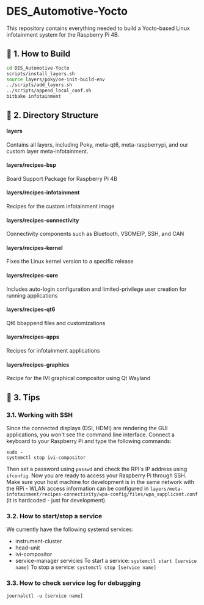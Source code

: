 # DES_Automotive-Yocto

This repository contains everything needed to build a Yocto-based Linux infotainment system for the Raspberry Pi 4B.

## 📌 1. How to Build

```sh
cd DES_Automotive-Yocto
scripts/install_layers.sh
source layers/poky/oe-init-build-env
../scripts/add_layers.sh
../scripts/append_local_conf.sh
bitbake infotainment
```

## 📌 2. Directory Structure
#### layers
Contains all layers, including Poky, meta-qt6, meta-raspberrypi, and our custom layer meta-infotainment.
#### layers/recipes-bsp
Board Support Package for Raspberry Pi 4B
#### layers/recipes-infotainment
Recipes for the custom infotainment image
#### layers/recipes-connectivity
Connectivity components such as Bluetooth, VSOMEIP, SSH, and CAN
#### layers/recipes-kernel
Fixes the Linux kernel version to a specific release
#### layers/recipes-core
Includes auto-login configuration and limited-privilege user creation for running applications
#### layers/recipes-qt6
Qt6 bbappend files and customizations
#### layers/recipes-apps
Recipes for infotainment applications
#### layers/recipes-graphics
Recipe for the IVI graphical compositor using Qt Wayland

## 📌 3. Tips
### 3.1. Working with SSH
Since the connected displays (DSI, HDMI) are rendering the GUI applications, you won't see the command line interface.
Connect a keyboard to your Raspberry Pi and type the following commands:
```
sudo -
systemctl stop ivi-compositor
```
Then set a password using `passwd` and check the RPI's IP address using `ifconfig`.
Now you are ready to access your Raspberry Pi through SSH.
Make sure your host machine for development is in the same network with the RPi - WLAN access information can be configured in `layers/meta-infotainment/recipes-connectivity/wpa-config/files/wpa_supplicant.conf` (it is hardcoded - just for development).

### 3.2. How to start/stop a service
We currently have the following systemd services:
- instrument-cluster
- head-unit
- ivi-compositor
- service-manager servicies
To start a service: `systemctl start [service name]`
To stop a service: `systemctl stop [service name]`

### 3.3. How to check service log for debugging
`journalctl -u [service name]`

